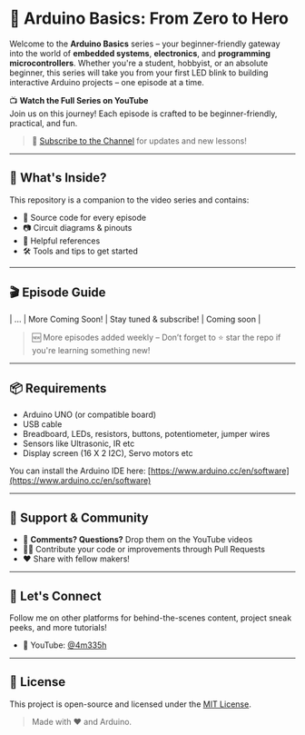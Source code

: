 # 🔌 Arduino Basics: From Zero to Hero

Welcome to the **Arduino Basics** series – your beginner-friendly gateway into the world of **embedded systems**, **electronics**, and **programming microcontrollers**. Whether you're a student, hobbyist, or an absolute beginner, this series will take you from your first LED blink to building interactive Arduino projects – one episode at a time.

📺 **Watch the Full Series on YouTube**  
Join us on this journey! Each episode is crafted to be beginner-friendly, practical, and fun.  
> 🔗 [Subscribe to the Channel](https://youtube.com/@4m335h) for updates and new lessons!

---

## 🚀 What's Inside?

This repository is a companion to the video series and contains:
- 🧠 Source code for every episode
- 📷 Circuit diagrams & pinouts
- 📎 Helpful references
- 🛠️ Tools and tips to get started

---

## 🎬 Episode Guide

| ...     | More Coming Soon!            | Stay tuned & subscribe!                  | Coming soon |

> 🆕 More episodes added weekly – Don’t forget to ⭐ star the repo if you're learning something new!

---

## 📦 Requirements

- Arduino UNO (or compatible board)
- USB cable
- Breadboard, LEDs, resistors, buttons, potentiometer, jumper wires
- Sensors like Ultrasonic, IR etc
- Display screen (16 X 2 I2C), Servo motors etc

You can install the Arduino IDE here: [https://www.arduino.cc/en/software](https://www.arduino.cc/en/software)

---

## 🌟 Support & Community

- 💬 **Comments? Questions?** Drop them on the YouTube videos
- 🧑‍💻 Contribute your code or improvements through Pull Requests
- ❤️ Share with fellow makers!

---

## 📣 Let's Connect

Follow me on other platforms for behind-the-scenes content, project sneak peeks, and more tutorials!

- 🎥 YouTube: [@4m335h](https://youtube.com/@4m335h)

---

## 📖 License

This project is open-source and licensed under the [MIT License](LICENSE).

> Made with ❤️ and Arduino.
